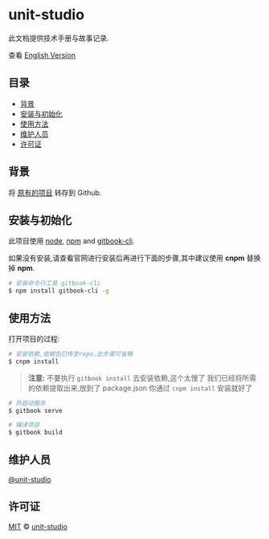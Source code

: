 # unit-studio

此文档提供技术手册与故事记录.

查看 [English Version](/README.md)

## 目录

- [背景](#背景)
- [安装与初始化](#安装与初始化)
- [使用方法](#使用方法)
- [维护人员](#维护人员)
- [许可证](#许可证)

## 背景

将 [原有的项目](http://106.13.58.177:8081/) 转存到 Github.

## 安装与初始化

此项目使用 [node](http://nodejs.org), [npm](https://npmjs.com) and [gitbook-cli](https://www.npmjs.com/package/gitbook-cli).

如果没有安装,请查看官网进行安装后再进行下面的步骤,其中建议使用 **cnpm** 替换掉 **npm**.

```sh
# 安装命令行工具 gitbook-cli
$ npm install gitbook-cli -g
```

## 使用方法

打开项目的过程:

```sh
# 安装依赖,依赖包已传至repo,此步骤可省略
$ cnpm install
```
> **注意:**
> 不要执行 `gitbook install` 去安装依赖,这个太慢了
> 我们已经将所需的依赖提取出来,放到了 package.json
> 你通过 `cnpm install` 安装就好了

```sh
# 热启动服务
$ gitbook serve

# 编译项目
$ gitbook build
```

## 维护人员

[@unit-studio](https://github.com/unit-studio)

## 许可证

[MIT](LICENSE) © [unit-studio](https://github.com/unit-studio)
